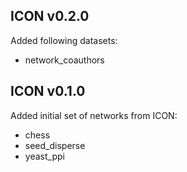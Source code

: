 ## ICON v0.2.0

Added following datasets:
* network_coauthors

## ICON v0.1.0

Added initial set of networks from ICON:
* chess
* seed_disperse
* yeast_ppi
